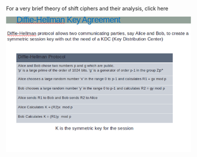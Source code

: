 For a very brief theory of shift ciphers and their analysis, click here

<img src="images/image9.png/">

